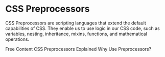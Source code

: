 # CSS Preprocessors

CSS Preprocessors are scripting languages that extend the default capabilities of CSS. They enable us to use logic in our CSS code, such as variables, nesting, inheritance, mixins, functions, and mathematical operations.

<ResourceGroupTitle>Free Content</ResourceGroupTitle>
<BadgeLink colorScheme='yellow' badgeText='Read' href='https://www.freecodecamp.org/news/css-preprocessors/#:~:text=CSS%20Preprocessors%20compile%20the%20code,preprocessor%20were%20not%20in%20place.'>CSS Preprocessors Explained</BadgeLink>
<BadgeLink colorScheme='yellow' badgeText='Read' href='https://sherocommerce.com/what-is-a-css-preprocessors-why-use-them/'>Why Use Preprocessors?</BadgeLink>
